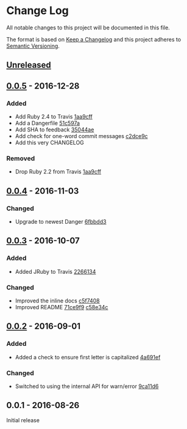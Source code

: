 # Change Log

All notable changes to this project will be documented in this file.

The format is based on [Keep a Changelog][keep] and this project adheres to
[Semantic Versioning][semver].

[keep]: http://keepachangelog.com/
[semver]: http://semver.org/

## [Unreleased]

[Unreleased]: https://github.com/jonallured/danger-commit_lint/compare/v0.0.5...master

## [0.0.5] - 2016-12-28

### Added

* Add Ruby 2.4 to Travis [1aa9cff][1aa9cff]
* Add a Dangerfile [51c597a][51c597a]
* Add SHA to feedback [35044ae][35044ae]
* Add check for one-word commit messages [c2dce9c][c2dce9c]
* Add this very CHANGELOG

### Removed

* Drop Ruby 2.2 from Travis [1aa9cff][1aa9cff]

[0.0.5]: https://github.com/jonallured/danger-commit_lint/compare/v0.0.4...v0.0.5
[1aa9cff]: https://github.com/jonallured/danger-commit_lint/commit/1aa9cff
[51c597a]: https://github.com/jonallured/danger-commit_lint/commit/51c597a
[35044ae]: https://github.com/jonallured/danger-commit_lint/commit/35044ae
[c2dce9c]: https://github.com/jonallured/danger-commit_lint/commit/c2dce9c

## [0.0.4] - 2016-11-03

### Changed

* Upgrade to newest Danger [6fbbdd3][6fbbdd3]

[0.0.4]: https://github.com/jonallured/danger-commit_lint/compare/v0.0.3...v0.0.4
[6fbbdd3]: https://github.com/jonallured/danger-commit_lint/commit/6fbbdd3

## [0.0.3] - 2016-10-07

### Added

* Added JRuby to Travis [2266134][2266134]

### Changed

* Improved the inline docs [c5f7408][c5f7408]
* Improved README [71ce9f9][71ce9f9] [c58e34c][c58e34c]

[0.0.3]: https://github.com/jonallured/danger-commit_lint/compare/v0.0.2...v0.0.3
[2266134]: https://github.com/jonallured/danger-commit_lint/commit/2266134
[c5f7408]: https://github.com/jonallured/danger-commit_lint/commit/c5f7408
[71ce9f9]: https://github.com/jonallured/danger-commit_lint/commit/71ce9f9
[c58e34c]: https://github.com/jonallured/danger-commit_lint/commit/c58e34c

## [0.0.2] - 2016-09-01

### Added

* Added a check to ensure first letter is capitalized [4a691ef][4a691ef]

### Changed

* Switched to using the internal API for warn/error [9ca11d6][9ca11d6]

[0.0.2]: https://github.com/jonallured/danger-commit_lint/compare/v0.0.1...v0.0.2
[4a691ef]: https://github.com/jonallured/danger-commit_lint/commit/4a691ef
[9ca11d6]: https://github.com/jonallured/danger-commit_lint/commit/9ca11d6

## 0.0.1 - 2016-08-26

Initial release
